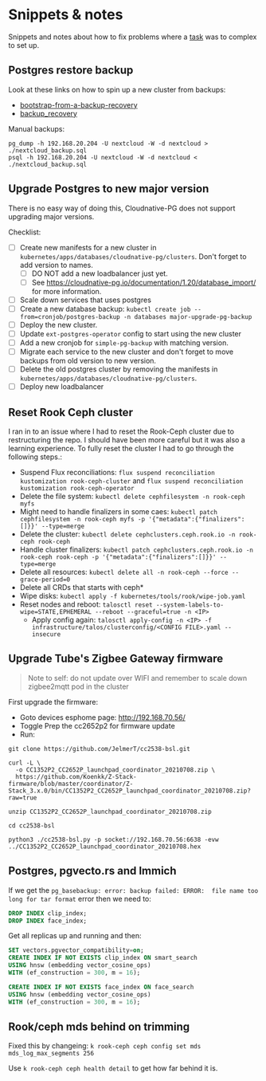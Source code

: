 # Snippets & notes

Snippets and notes about how to fix problems where a [task](../.taskfiles/) was to complex to set up.

## Postgres restore backup

Look at these links on how to spin up a new cluster from backups:

- [bootstrap-from-a-backup-recovery](https://cloudnative-pg.io/documentation/1.16/bootstrap/#bootstrap-from-a-backup-recovery)
- [backup_recovery](https://cloudnative-pg.io/documentation/1.16/backup_recovery/)

Manual backups:

```shell
pg_dump -h 192.168.20.204 -U nextcloud -W -d nextcloud > ./nextcloud_backup.sql
psql -h 192.168.20.204 -U nextcloud -W -d nextcloud < ./nextcloud_backup.sql
```

## Upgrade Postgres to new major version

There is no easy way of doing this, Cloudnative-PG does not support upgrading major versions.

Checklist:
- [ ] Create new manifests for a new cluster in `kubernetes/apps/databases/cloudnative-pg/clusters`. Don't forget to add version to names.
  - [ ] DO NOT add a new loadbalancer just yet.
  - [ ] See https://cloudnative-pg.io/documentation/1.20/database_import/ for more information.
- [ ] Scale down services that uses postgres
- [ ] Create a new database backup: `kubectl create job --from=cronjob/postgres-backup -n databases major-upgrade-pg-backup`
- [ ] Deploy the new cluster.
- [ ] Update `ext-postgres-operator` config to start using the new cluster
- [ ] Add a new cronjob for `simple-pg-backup` with matching version.
- [ ] Migrate each service to the new cluster and don't forget to move backups from old version to new version.
- [ ] Delete the old postgres cluster by removing the manifests in `kubernetes/apps/databases/cloudnative-pg/clusters`.
- [ ] Deploy new loadbalancer

## Reset Rook Ceph cluster

I ran in to an issue where I had to reset the Rook-Ceph cluster due to restructuring the repo. I should have been more careful but it was also a learning experience. To fully reset the cluster I had to go through the following steps.:

* Suspend Flux reconciliations: `flux suspend reconciliation kustomization rook-ceph-cluster` and `flux suspend reconciliation kustomization rook-ceph-operator`
* Delete the file system: `kubectl delete cephfilesystem -n rook-ceph myfs`
* Might need to handle finalizers in some caes: `kubectl patch cephfilesystem -n rook-ceph myfs -p '{"metadata":{"finalizers":[]}}' --type=merge`
* Delete the cluster: `kubectl delete cephclusters.ceph.rook.io -n rook-ceph rook-ceph`
* Handle cluster finalizers: `kubectl patch cephclusters.ceph.rook.io -n rook-ceph rook-ceph -p '{"metadata":{"finalizers":[]}}' --type=merge`
* Delete all resources: `kubectl delete all -n rook-ceph --force --grace-period=0`
* Delete all CRDs that starts with ceph*
* Wipe disks: `kubectl apply -f kubernetes/tools/rook/wipe-job.yaml`
* Reset nodes and reboot: `talosctl reset --system-labels-to-wipe=STATE,EPHEMERAL --reboot --graceful=true -n <IP>`
  * Apply config again: `talosctl apply-config -n <IP> -f infrastructure/talos/clusterconfig/<CONFIG FILE>.yaml --insecure`

## Upgrade Tube's Zigbee Gateway firmware

> Note to self: do not update over WIFI and remember to scale down zigbee2mqtt pod in the cluster

First upgrade the firmware:

- Goto devices esphome page: http://192.168.70.56/
- Toggle Prep the cc2652p2 for firmware update
- Run:

```
git clone https://github.com/JelmerT/cc2538-bsl.git

curl -L \
  -o CC1352P2_CC2652P_launchpad_coordinator_20210708.zip \
  https://github.com/Koenkk/Z-Stack-firmware/blob/master/coordinator/Z-Stack_3.x.0/bin/CC1352P2_CC2652P_launchpad_coordinator_20210708.zip?raw=true

unzip CC1352P2_CC2652P_launchpad_coordinator_20210708.zip

cd cc2538-bsl

python3 ./cc2538-bsl.py -p socket://192.168.70.56:6638 -evw ../CC1352P2_CC2652P_launchpad_coordinator_20210708.hex
```

## Postgres, pgvecto.rs and Immich

If we get the `pg_basebackup: error: backup failed: ERROR:  file name too long for tar format` error then we need to:

```SQL
DROP INDEX clip_index;
DROP INDEX face_index;
```

Get all replicas up and running and then:

```SQL
SET vectors.pgvector_compatibility=on;
CREATE INDEX IF NOT EXISTS clip_index ON smart_search
USING hnsw (embedding vector_cosine_ops)
WITH (ef_construction = 300, m = 16);

CREATE INDEX IF NOT EXISTS face_index ON face_search
USING hnsw (embedding vector_cosine_ops)
WITH (ef_construction = 300, m = 16);
```

## Rook/ceph mds behind on trimming

Fixed this by changeing: `k rook-ceph ceph config set mds mds_log_max_segments 256`

Use `k rook-ceph ceph health detail` to get how far behind it is.
